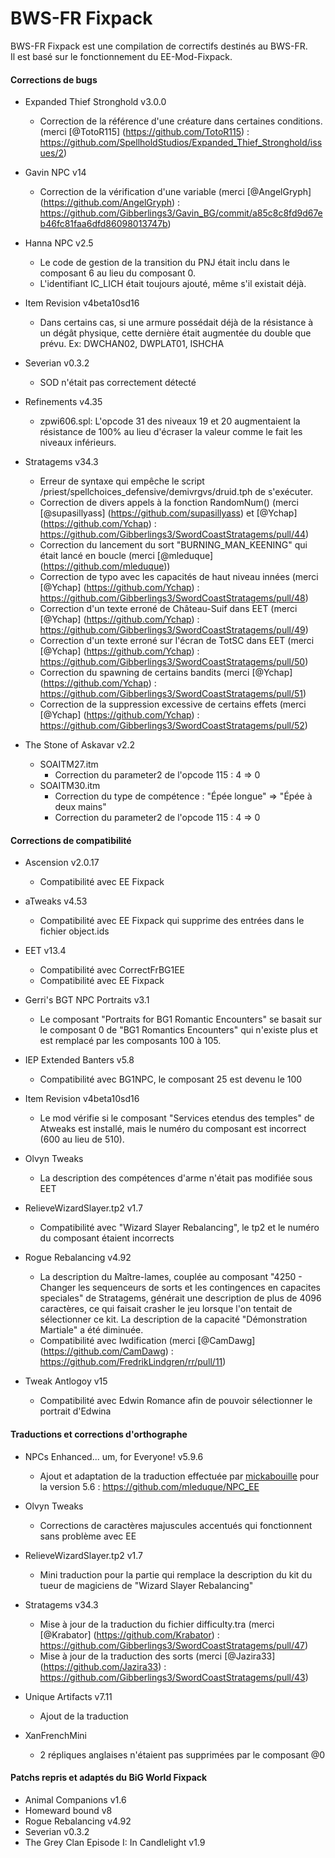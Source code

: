 # BWS-FR Fixpack

BWS-FR Fixpack est une compilation de correctifs destinés au BWS-FR.  
Il est basé sur le fonctionnement du EE-Mod-Fixpack.  

#### Corrections de bugs

- Expanded Thief Stronghold v3.0.0
  - Correction de la référence d'une créature dans certaines conditions. (merci [@TotoR115] (https://github.com/TotoR115) : https://github.com/SpellholdStudios/Expanded_Thief_Stronghold/issues/2)

- Gavin NPC v14
  - Correction de la vérification d'une variable (merci [@AngelGryph] (https://github.com/AngelGryph) : https://github.com/Gibberlings3/Gavin_BG/commit/a85c8c8fd9d67eb46fc81faa6dfd86098013747b)

- Hanna NPC v2.5
  - Le code de gestion de la transition du PNJ était inclu dans le composant 6 au lieu du composant 0.
  - L'identifiant IC_LICH était toujours ajouté, même s'il existait déjà.

- Item Revision v4beta10sd16
  - Dans certains cas, si une armure possédait déjà de la résistance à un dégât physique, cette dernière était augmentée du double que prévu.
    Ex: DWCHAN02, DWPLAT01, ISHCHA

- Severian v0.3.2
  - SOD n'était pas correctement détecté
  
- Refinements v4.35
  - zpwi606.spl: L'opcode 31 des niveaux 19 et 20 augmentaient la résistance de 100% au lieu d'écraser la valeur comme le fait les niveaux inférieurs.

- Stratagems v34.3
  - Erreur de syntaxe qui empêche le script /priest/spellchoices_defensive/demivrgvs/druid.tph de s'exécuter.
  - Correction de divers appels à la fonction RandomNum() (merci [@supasillyass] (https://github.com/supasillyass) et [@Ychap] (https://github.com/Ychap) : https://github.com/Gibberlings3/SwordCoastStratagems/pull/44)
  - Correction du lancement du sort "BURNING_MAN_KEENING" qui était lancé en boucle (merci [@mleduque] (https://github.com/mleduque))
  - Correction de typo avec les capacités de haut niveau innées (merci [@Ychap] (https://github.com/Ychap) : https://github.com/Gibberlings3/SwordCoastStratagems/pull/48)
  - Correction d'un texte erroné de Château-Suif dans EET (merci [@Ychap] (https://github.com/Ychap) : https://github.com/Gibberlings3/SwordCoastStratagems/pull/49)
  - Correction d'un texte erroné sur l'écran de TotSC dans EET (merci [@Ychap] (https://github.com/Ychap) : https://github.com/Gibberlings3/SwordCoastStratagems/pull/50)
  - Correction du spawning de certains bandits (merci [@Ychap] (https://github.com/Ychap) : https://github.com/Gibberlings3/SwordCoastStratagems/pull/51)
  - Correction de la suppression excessive de certains effets (merci [@Ychap] (https://github.com/Ychap) : https://github.com/Gibberlings3/SwordCoastStratagems/pull/52)

- The Stone of Askavar v2.2
  - SOAITM27.itm
    - Correction du parameter2 de l'opcode 115 : 4 => 0
  - SOAITM30.itm
    - Correction du type de compétence : "Épée longue" => "Épée à deux mains"
    - Correction du parameter2 de l'opcode 115 : 4 => 0

#### Corrections de compatibilité

- Ascension v2.0.17
  - Compatibilité avec EE Fixpack

- aTweaks v4.53
  - Compatibilité avec EE Fixpack qui supprime des entrées dans le fichier object.ids

- EET v13.4
  - Compatibilité avec CorrectFrBG1EE
  - Compatibilité avec EE Fixpack

- Gerri's BGT NPC Portraits v3.1
  - Le composant "Portraits for BG1 Romantic Encounters" se basait sur le composant 0 de "BG1 Romantics Encounters" qui n'existe plus et est remplacé par les composants 100 à 105.

- IEP Extended Banters v5.8
  - Compatibilité avec BG1NPC, le composant 25 est devenu le 100

- Item Revision v4beta10sd16
  - Le mod vérifie si le composant "Services etendus des temples" de Atweaks est installé, mais le numéro du composant est incorrect (600 au lieu de 510).

- Olvyn Tweaks
  - La description des compétences d'arme n'était pas modifiée sous EET

- RelieveWizardSlayer.tp2 v1.7
  - Compatibilité avec "Wizard Slayer Rebalancing", le tp2 et le numéro du composant étaient incorrects

- Rogue Rebalancing v4.92
  - La description du Maître-lames, couplée au composant "4250 - Changer les sequenceurs de sorts et les contingences en capacites speciales" de Stratagems, générait une description de plus de 4096 caractères, ce qui faisait crasher le jeu lorsque l'on tentait de sélectionner ce kit.
    La description de la capacité "Démonstration Martiale" a été diminuée.
  - Compatibilité avec Iwdification (merci [@CamDawg] (https://github.com/CamDawg) : https://github.com/FredrikLindgren/rr/pull/11)

- Tweak Antlogoy v15
  - Compatibilité avec Edwin Romance afin de pouvoir sélectionner le portrait d'Edwina

#### Traductions et corrections d'orthographe

- NPCs Enhanced... um, for Everyone! v5.9.6
  - Ajout et adaptation de la traduction effectuée par [mickabouille](https://www.baldursgateworld.fr/memberlist.php?mode=viewprofile&u=12954) pour la version 5.6 : https://github.com/mleduque/NPC_EE

- Olvyn Tweaks
  - Corrections de caractères majuscules accentués qui fonctionnent sans problème avec EE

- RelieveWizardSlayer.tp2 v1.7
  - Mini traduction pour la partie qui remplace la description du kit du tueur de magiciens de "Wizard Slayer Rebalancing"

- Stratagems v34.3
  - Mise à jour de la traduction du fichier difficulty.tra (merci [@Krabator] (https://github.com/Krabator) : https://github.com/Gibberlings3/SwordCoastStratagems/pull/47)
  - Mise à jour de la traduction des sorts (merci [@Jazira33] (https://github.com/Jazira33) : https://github.com/Gibberlings3/SwordCoastStratagems/pull/43)

- Unique Artifacts v7.11
  - Ajout de la traduction

- XanFrenchMini
  - 2 répliques anglaises n'étaient pas supprimées par le composant @0 

#### Patchs repris et adaptés du BiG World Fixpack

- Animal Companions v1.6
- Homeward bound v8
- Rogue Rebalancing v4.92
- Severian v0.3.2
- The Grey Clan Episode I: In Candlelight v1.9